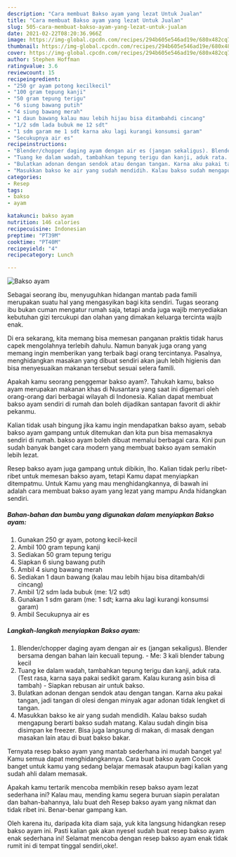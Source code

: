 ```yaml
---
description: "Cara membuat Bakso ayam yang lezat Untuk Jualan"
title: "Cara membuat Bakso ayam yang lezat Untuk Jualan"
slug: 505-cara-membuat-bakso-ayam-yang-lezat-untuk-jualan
date: 2021-02-22T08:20:36.966Z
image: https://img-global.cpcdn.com/recipes/294b605e546ad19e/680x482cq70/bakso-ayam-foto-resep-utama.jpg
thumbnail: https://img-global.cpcdn.com/recipes/294b605e546ad19e/680x482cq70/bakso-ayam-foto-resep-utama.jpg
cover: https://img-global.cpcdn.com/recipes/294b605e546ad19e/680x482cq70/bakso-ayam-foto-resep-utama.jpg
author: Stephen Hoffman
ratingvalue: 3.6
reviewcount: 15
recipeingredient:
- "250 gr ayam potong kecilkecil"
- "100 gram tepung kanji"
- "50 gram tepung terigu"
- "6 siung bawang putih"
- "4 siung bawang merah"
- "1 daun bawang kalau mau lebih hijau bisa ditambahdi cincang"
- "1/2 sdm lada bubuk me 12 sdt"
- "1 sdm garam me 1 sdt karna aku lagi kurangi konsumsi garam"
- "Secukupnya air es"
recipeinstructions:
- "Blender/chopper daging ayam dengan air es (jangan sekaligus). Blender bersama dengan bahan lain kecuali tepung.  Me: 3 kali blender tabung kecil"
- "Tuang ke dalam wadah, tambahkan tepung terigu dan kanji, aduk rata. (Test rasa, karna saya pakai sedikit garam. Kalau kurang asin bisa di tambah) Siapkan rebusan air untuk bakso."
- "Bulatkan adonan dengan sendok atau dengan tangan. Karna aku pakai tangan, jadi tangan di olesi dengan minyak agar adonan tidak lengket di tangan."
- "Masukkan bakso ke air yang sudah mendidih. Kalau bakso sudah mengapung berarti bakso sudah matang. Kalau sudah dingin bisa disimpan ke freezer. Bisa juga langsung di makan, di masak dengan masakan lain atau di buat bakso bakar."
categories:
- Resep
tags:
- bakso
- ayam

katakunci: bakso ayam 
nutrition: 146 calories
recipecuisine: Indonesian
preptime: "PT39M"
cooktime: "PT40M"
recipeyield: "4"
recipecategory: Lunch

---
```



![Bakso ayam](https://img-global.cpcdn.com/recipes/294b605e546ad19e/680x482cq70/bakso-ayam-foto-resep-utama.jpg)

Sebagai seorang ibu, menyuguhkan hidangan mantab pada famili merupakan suatu hal yang mengasyikan bagi kita sendiri. Tugas seorang ibu bukan cuman mengatur rumah saja, tetapi anda juga wajib menyediakan kebutuhan gizi tercukupi dan olahan yang dimakan keluarga tercinta wajib enak.

Di era  sekarang, kita memang bisa memesan panganan praktis tidak harus capek mengolahnya terlebih dahulu. Namun banyak juga orang yang memang ingin memberikan yang terbaik bagi orang tercintanya. Pasalnya, menghidangkan masakan yang dibuat sendiri akan jauh lebih higienis dan bisa menyesuaikan makanan tersebut sesuai selera famili. 



Apakah kamu seorang penggemar bakso ayam?. Tahukah kamu, bakso ayam merupakan makanan khas di Nusantara yang saat ini digemari oleh orang-orang dari berbagai wilayah di Indonesia. Kalian dapat membuat bakso ayam sendiri di rumah dan boleh dijadikan santapan favorit di akhir pekanmu.

Kalian tidak usah bingung jika kamu ingin mendapatkan bakso ayam, sebab bakso ayam gampang untuk ditemukan dan kita pun bisa memasaknya sendiri di rumah. bakso ayam boleh dibuat memalui berbagai cara. Kini pun sudah banyak banget cara modern yang membuat bakso ayam semakin lebih lezat.

Resep bakso ayam juga gampang untuk dibikin, lho. Kalian tidak perlu ribet-ribet untuk memesan bakso ayam, tetapi Kamu dapat menyiapkan ditempatmu. Untuk Kamu yang mau menghidangkannya, di bawah ini adalah cara membuat bakso ayam yang lezat yang mampu Anda hidangkan sendiri.

<!--inarticleads1-->

##### Bahan-bahan dan bumbu yang digunakan dalam menyiapkan Bakso ayam:

1. Gunakan 250 gr ayam, potong kecil-kecil
1. Ambil 100 gram tepung kanji
1. Sediakan 50 gram tepung terigu
1. Siapkan 6 siung bawang putih
1. Ambil 4 siung bawang merah
1. Sediakan 1 daun bawang (kalau mau lebih hijau bisa ditambah/di cincang)
1. Ambil 1/2 sdm lada bubuk (me: 1/2 sdt)
1. Gunakan 1 sdm garam (me: 1 sdt; karna aku lagi kurangi konsumsi garam)
1. Ambil Secukupnya air es




<!--inarticleads2-->

##### Langkah-langkah menyiapkan Bakso ayam:

1. Blender/chopper daging ayam dengan air es (jangan sekaligus). Blender bersama dengan bahan lain kecuali tepung.  - Me: 3 kali blender tabung kecil
1. Tuang ke dalam wadah, tambahkan tepung terigu dan kanji, aduk rata. (Test rasa, karna saya pakai sedikit garam. Kalau kurang asin bisa di tambah) - Siapkan rebusan air untuk bakso.
1. Bulatkan adonan dengan sendok atau dengan tangan. Karna aku pakai tangan, jadi tangan di olesi dengan minyak agar adonan tidak lengket di tangan.
1. Masukkan bakso ke air yang sudah mendidih. Kalau bakso sudah mengapung berarti bakso sudah matang. Kalau sudah dingin bisa disimpan ke freezer. Bisa juga langsung di makan, di masak dengan masakan lain atau di buat bakso bakar.




Ternyata resep bakso ayam yang mantab sederhana ini mudah banget ya! Kamu semua dapat menghidangkannya. Cara buat bakso ayam Cocok banget untuk kamu yang sedang belajar memasak ataupun bagi kalian yang sudah ahli dalam memasak.

Apakah kamu tertarik mencoba membikin resep bakso ayam lezat sederhana ini? Kalau mau, mending kamu segera buruan siapin peralatan dan bahan-bahannya, lalu buat deh Resep bakso ayam yang nikmat dan tidak ribet ini. Benar-benar gampang kan. 

Oleh karena itu, daripada kita diam saja, yuk kita langsung hidangkan resep bakso ayam ini. Pasti kalian gak akan nyesel sudah buat resep bakso ayam enak sederhana ini! Selamat mencoba dengan resep bakso ayam enak tidak rumit ini di tempat tinggal sendiri,oke!.

